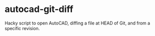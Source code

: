 # autocad-git-diff

Hacky script to open AutoCAD, diffing a file at HEAD of Git, and from a specific revision.
